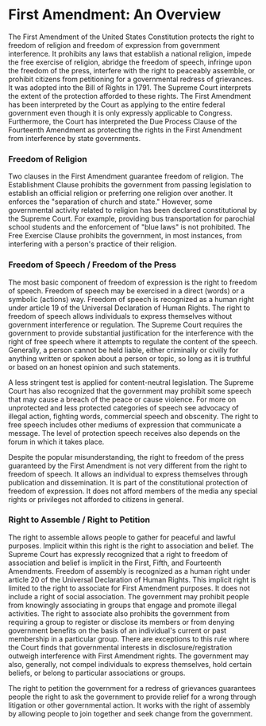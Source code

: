 # First Amendment: An Overview
The First Amendment of the United States Constitution protects the right to freedom of religion and freedom of expression from government interference. It prohibits any laws that establish a national religion, impede the free exercise of religion, abridge the freedom of speech, infringe upon the freedom of the press, interfere with the right to peaceably assemble, or prohibit citizens from petitioning for a governmental redress of grievances. It was adopted into the Bill of Rights in 1791. The Supreme Court interprets the extent of the protection afforded to these rights. The First Amendment has been interpreted by the Court as applying to the entire federal government even though it is only expressly applicable to Congress. Furthermore, the Court has interpreted the Due Process Clause of the Fourteenth Amendment as protecting the rights in the First Amendment from interference by state governments. 

### Freedom of Religion
Two clauses in the First Amendment guarantee freedom of religion. The Establishment Clause prohibits the government from passing legislation to establish an official religion or preferring one religion over another. It enforces the "separation of church and state." However, some governmental activity related to religion has been declared constitutional by the Supreme Court. For example, providing bus transportation for parochial school students and the enforcement of "blue laws" is not prohibited. The Free Exercise Clause prohibits the government, in most instances, from interfering with a person's practice of their religion.

### Freedom of Speech / Freedom of the Press
The most basic component of freedom of expression is the right to freedom of speech. Freedom of speech may be exercised in a direct (words) or a symbolic (actions) way. Freedom of speech is recognized as a human right under article 19 of the Universal Declaration of Human Rights. The right to freedom of speech allows individuals to express themselves without government interference or regulation. The Supreme Court requires the government to provide substantial justification for the interference with the right of free speech where it attempts to regulate the content of the speech. Generally, a person cannot be held liable, either criminally or civilly for anything written or spoken about a person or topic, so long as it is truthful or based on an honest opinion and such statements.

A less stringent test is applied for content-neutral legislation. The Supreme Court has also recognized that the government may prohibit some speech that may cause a breach of the peace or cause violence. For more on unprotected and less protected categories of speech see advocacy of illegal action, fighting words, commercial speech and obscenity. The right to free speech includes other mediums of expression that communicate a message. The level of protection speech receives also depends on the forum in which it takes place.   

Despite the popular misunderstanding, the right to freedom of the press guaranteed by the First Amendment is not very different from the right to freedom of speech. It allows an individual to express themselves through publication and dissemination. It is part of the constitutional protection of freedom of expression. It does not afford members of the media any special rights or privileges not afforded to citizens in general.

### Right to Assemble / Right to Petition
The right to assemble allows people to gather for peaceful and lawful purposes. Implicit within this right is the right to association and belief. The Supreme Court has expressly recognized that a right to freedom of association and belief is implicit in the First, Fifth, and Fourteenth Amendments. Freedom of assembly is recognized as a human right under article 20 of the Universal Declaration of Human Rights. This implicit right is limited to the right to associate for First Amendment purposes. It does not include a right of social association. The government may prohibit people from knowingly associating in groups that engage and promote illegal activities. The right to associate also prohibits the government from requiring a group to register or disclose its members or from denying government benefits on the basis of an individual's current or past membership in a particular group. There are exceptions to this rule where the Court finds that governmental interests in disclosure/registration outweigh interference with First Amendment rights. The government may also, generally, not compel individuals to express themselves, hold certain beliefs, or belong to particular associations or groups.

The right to petition the government for a redress of grievances guarantees people the right to ask the government to provide relief for a wrong through litigation or other governmental action. It works with the right of assembly by allowing people to join together and seek change from the government.